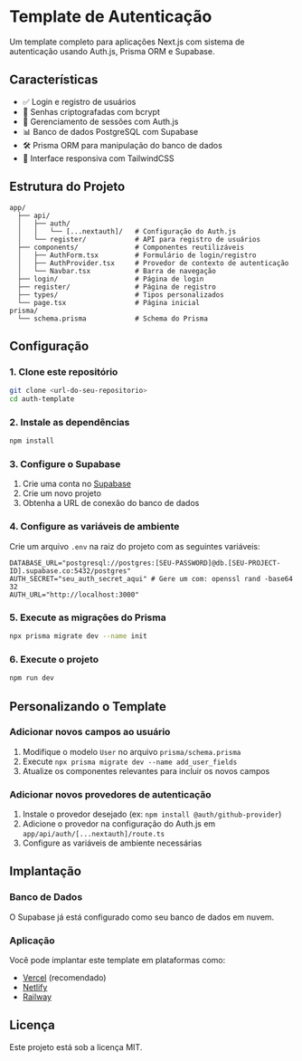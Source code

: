 # Template de Autenticação

Um template completo para aplicações Next.js com sistema de autenticação usando Auth.js, Prisma ORM e Supabase.

## Características

- ✅ Login e registro de usuários
- 🔐 Senhas criptografadas com bcrypt
- 🔄 Gerenciamento de sessões com Auth.js
- 📊 Banco de dados PostgreSQL com Supabase
- 🛠️ Prisma ORM para manipulação do banco de dados
- 📱 Interface responsiva com TailwindCSS

## Estrutura do Projeto

```
app/
  ├── api/
  │   ├── auth/
  │   │   └── [...nextauth]/   # Configuração do Auth.js
  │   └── register/            # API para registro de usuários
  ├── components/              # Componentes reutilizáveis
  │   ├── AuthForm.tsx         # Formulário de login/registro
  │   ├── AuthProvider.tsx     # Provedor de contexto de autenticação
  │   └── Navbar.tsx           # Barra de navegação
  ├── login/                   # Página de login
  ├── register/                # Página de registro
  ├── types/                   # Tipos personalizados
  └── page.tsx                 # Página inicial
prisma/
  └── schema.prisma            # Schema do Prisma
```

## Configuração

### 1. Clone este repositório

```bash
git clone <url-do-seu-repositorio>
cd auth-template
```

### 2. Instale as dependências

```bash
npm install
```

### 3. Configure o Supabase

1. Crie uma conta no [Supabase](https://supabase.io/)
2. Crie um novo projeto
3. Obtenha a URL de conexão do banco de dados

### 4. Configure as variáveis de ambiente

Crie um arquivo `.env` na raiz do projeto com as seguintes variáveis:

```
DATABASE_URL="postgresql://postgres:[SEU-PASSWORD]@db.[SEU-PROJECT-ID].supabase.co:5432/postgres"
AUTH_SECRET="seu_auth_secret_aqui" # Gere um com: openssl rand -base64 32
AUTH_URL="http://localhost:3000"
```

### 5. Execute as migrações do Prisma

```bash
npx prisma migrate dev --name init
```

### 6. Execute o projeto

```bash
npm run dev
```

## Personalizando o Template

### Adicionar novos campos ao usuário

1. Modifique o modelo `User` no arquivo `prisma/schema.prisma`
2. Execute `npx prisma migrate dev --name add_user_fields`
3. Atualize os componentes relevantes para incluir os novos campos

### Adicionar novos provedores de autenticação

1. Instale o provedor desejado (ex: `npm install @auth/github-provider`)
2. Adicione o provedor na configuração do Auth.js em `app/api/auth/[...nextauth]/route.ts`
3. Configure as variáveis de ambiente necessárias

## Implantação

### Banco de Dados

O Supabase já está configurado como seu banco de dados em nuvem.

### Aplicação

Você pode implantar este template em plataformas como:

- [Vercel](https://vercel.com) (recomendado)
- [Netlify](https://netlify.com)
- [Railway](https://railway.app)

## Licença

Este projeto está sob a licença MIT.
